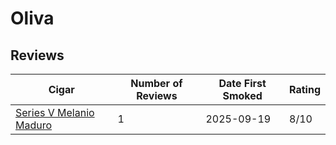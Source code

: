 # Oliva

## Reviews

| Cigar | Number of Reviews | Date First Smoked | Rating |
|-------|--------------|-------------------|--------|
| [Series V Melanio Maduro](series-v-melanio-maduro.md) | 1 | 2025-09-19 | 8/10 |
